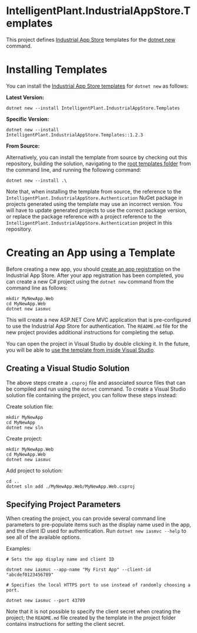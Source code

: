 ﻿# IntelligentPlant.IndustrialAppStore.Templates

This project defines [Industrial App Store](https://appstore.intelligentplant.com) templates for the [dotnet new](https://docs.microsoft.com/en-us/dotnet/core/tools/dotnet-new) command.


# Installing Templates

You can install the [Industrial App Store templates](https://www.nuget.org/packages/IntelligentPlant.IndustrialAppStore.Templates) for `dotnet new` as follows:

__Latest Version:__

```
dotnet new --install IntelligentPlant.IndustrialAppStore.Templates
```

__Specific Version:__

```
dotnet new --install IntelligentPlant.IndustrialAppStore.Templates::1.2.3
```

__From Source:__

Alternatively, you can install the template from source by checking out this repository, building the solution, navigating to the [root templates folder](/src/IntelligentPlant.IndustrialAppStore.Templates) from the command line, and running the following command:

```
dotnet new --install .\
```

Note that, when installing the template from source, the reference to the `IntelligentPlant.IndustrialAppStore.Authentication` NuGet package in projects generated using the template may use an incorrect version. You will have to update generated projects to use the correct package version, or replace the package reference with a project reference to the `IntelligentPlant.IndustrialAppStore.Authentication` project in this repository.


# Creating an App using a Template

Before creating a new app, you should [create an app registration](https://appstore.intelligentplant.com/Developer/AddApplication) on the Industrial App Store. After your app registration has been completed, you can create a new C# project using the `dotnet new` command from the command line as follows:

```
mkdir MyNewApp.Web
cd MyNewApp.Web
dotnet new iasmvc
```

This will create a new ASP.NET Core MVC application that is pre-configured to use the Industrial App Store for authentication. The `README.md` file for the new project provides additional instructions for completing the setup.

You can open the project in Visual Studio by double clicking it. In the future, you will be able to [use the template from inside Visual Studio](https://devblogs.microsoft.com/dotnet/net-cli-templates-in-visual-studio/).


## Creating a Visual Studio Solution

The above steps create a `.csproj` file and associated source files that can be compiled and run using the `dotnet` command. To create a Visual Studio solution file containing the project, you can follow these steps instead:

Create solution file:

```
mkdir MyNewApp
cd MyNewApp
dotnet new sln
```

Create project:

```
mkdir MyNewApp.Web
cd MyNewApp.Web
dotnet new iasmvc
```

Add project to solution:

```
cd ..
dotnet sln add ./MyNewApp.Web/MyNewApp.Web.csproj
```

## Specifying Project Parameters

When creating the project, you can provide several command line parameters to pre-populate items such as the display name used in the app, and the client ID used for authentication. Run `dotnet new iasmvc --help` to see all of the available options. 

Examples:

```
# Sets the app display name and client ID

dotnet new iasmvc --app-name "My First App" --client-id "abcdef0123456789"
```

```
# Specifies the local HTTPS port to use instead of randomly choosing a port.

dotnet new iasmvc --port 43789
```

Note that it is not possible to specify the client secret when creating the project; the `README.md` file created by the template in the project folder contains instructions for setting the client secret.

